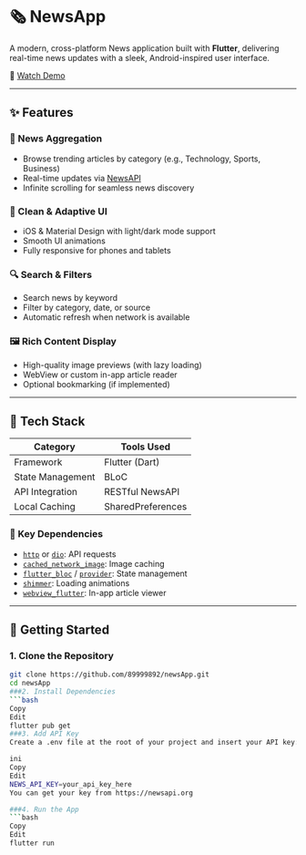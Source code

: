 # 🗞️ NewsApp

A modern, cross-platform News application built with **Flutter**, delivering real-time news updates with a sleek, Android-inspired user interface.

🎥 [Watch Demo](https://www.youtube.com/shorts/dJUbELuk2Q4)

---

## ✨ Features

### 📰 News Aggregation
- Browse trending articles by category (e.g., Technology, Sports, Business)
- Real-time updates via [NewsAPI](https://newsapi.org/)
- Infinite scrolling for seamless news discovery

### 🎨 Clean & Adaptive UI
- iOS & Material Design with light/dark mode support
- Smooth UI animations
- Fully responsive for phones and tablets

### 🔍 Search & Filters
- Search news by keyword
- Filter by category, date, or source
- Automatic refresh when network is available

### 🖼️ Rich Content Display
- High-quality image previews (with lazy loading)
- WebView or custom in-app article reader
- Optional bookmarking (if implemented)

---

## 🧱 Tech Stack

| Category             | Tools Used                          |
|----------------------|-------------------------------------|
| Framework            | Flutter (Dart)                      |
| State Management     |  BLoC                     |
| API Integration      | RESTful NewsAPI                     |
| Local Caching        |  SharedPreferences            |

### 🔌 Key Dependencies

- [`http`](https://pub.dev/packages/http) or [`dio`](https://pub.dev/packages/dio): API requests
- [`cached_network_image`](https://pub.dev/packages/cached_network_image): Image caching
- [`flutter_bloc`](https://pub.dev/packages/flutter_bloc) / [`provider`](https://pub.dev/packages/provider): State management
- [`shimmer`](https://pub.dev/packages/shimmer): Loading animations
- [`webview_flutter`](https://pub.dev/packages/webview_flutter): In-app article viewer

---

## 🚀 Getting Started

### 1. Clone the Repository

```bash
git clone https://github.com/89999892/newsApp.git
cd newsApp
###2. Install Dependencies
```bash
Copy
Edit
flutter pub get
###3. Add API Key
Create a .env file at the root of your project and insert your API key:

ini
Copy
Edit
NEWS_API_KEY=your_api_key_here
You can get your key from https://newsapi.org

###4. Run the App
```bash
Copy
Edit
flutter run
